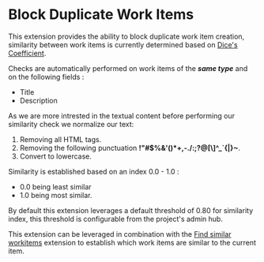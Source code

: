 # Block Duplicate Work Items
This extension provides the ability to block duplicate work item creation, similarity between work items is currently determined based on [Dice's Coefficient](http://en.wikipedia.org/wiki/S%C3%B8rensen%E2%80%93Dice_coefficient).

Checks are automatically performed on work items of the ***same type*** and on the following fields :

- Title
- Description

As we are more intrested in the textual content before performing our similarity check we normalize our text:

1. Removing all HTML tags.
2. Removing the following punctuation **!"#$%&'()\*+,-./:;?@[\\]^_`{|}~**.
3. Convert to lowercase.

Similarity is established based on an index 0.0 - 1.0 :

- 0.0 being least similar
- 1.0 being most similar.

By default this extension leverages a default threshold of 0.80 for similarity index, this threshold is configurable from the project's admin hub.

This extension can be leveraged in combination with the [Find similar workitems](https://marketplace.visualstudio.com/items?itemName=tschmiedlechner.find-similar-workitems) extension to establish which work items are similar to the current item.